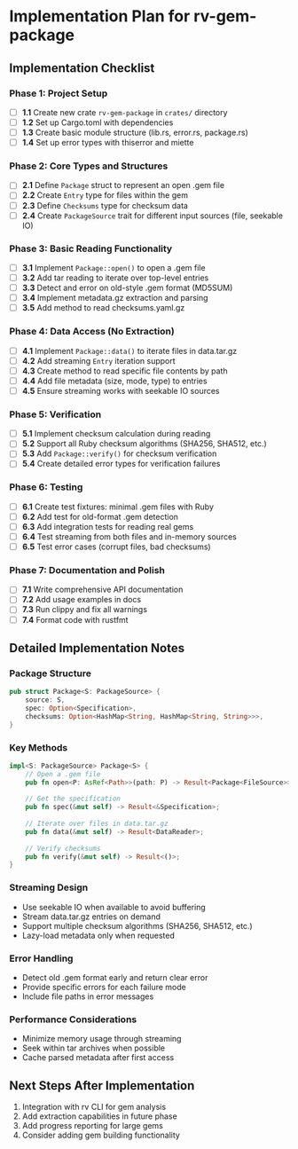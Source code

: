 # Implementation Plan for rv-gem-package

## Implementation Checklist

### Phase 1: Project Setup
- [ ] **1.1** Create new crate `rv-gem-package` in `crates/` directory
- [ ] **1.2** Set up Cargo.toml with dependencies
- [ ] **1.3** Create basic module structure (lib.rs, error.rs, package.rs)
- [ ] **1.4** Set up error types with thiserror and miette

### Phase 2: Core Types and Structures
- [ ] **2.1** Define `Package` struct to represent an open .gem file
- [ ] **2.2** Create `Entry` type for files within the gem
- [ ] **2.3** Define `Checksums` type for checksum data
- [ ] **2.4** Create `PackageSource` trait for different input sources (file, seekable IO)

### Phase 3: Basic Reading Functionality
- [ ] **3.1** Implement `Package::open()` to open a .gem file
- [ ] **3.2** Add tar reading to iterate over top-level entries
- [ ] **3.3** Detect and error on old-style .gem format (MD5SUM)
- [ ] **3.4** Implement metadata.gz extraction and parsing
- [ ] **3.5** Add method to read checksums.yaml.gz

### Phase 4: Data Access (No Extraction)
- [ ] **4.1** Implement `Package::data()` to iterate files in data.tar.gz
- [ ] **4.2** Add streaming `Entry` iteration support
- [ ] **4.3** Create method to read specific file contents by path
- [ ] **4.4** Add file metadata (size, mode, type) to entries
- [ ] **4.5** Ensure streaming works with seekable IO sources

### Phase 5: Verification
- [ ] **5.1** Implement checksum calculation during reading
- [ ] **5.2** Support all Ruby checksum algorithms (SHA256, SHA512, etc.)
- [ ] **5.3** Add `Package::verify()` for checksum verification
- [ ] **5.4** Create detailed error types for verification failures

### Phase 6: Testing
- [ ] **6.1** Create test fixtures: minimal .gem files with Ruby
- [ ] **6.2** Add test for old-format .gem detection
- [ ] **6.3** Add integration tests for reading real gems
- [ ] **6.4** Test streaming from both files and in-memory sources
- [ ] **6.5** Test error cases (corrupt files, bad checksums)

### Phase 7: Documentation and Polish
- [ ] **7.1** Write comprehensive API documentation
- [ ] **7.2** Add usage examples in docs
- [ ] **7.3** Run clippy and fix all warnings
- [ ] **7.4** Format code with rustfmt

## Detailed Implementation Notes

### Package Structure
```rust
pub struct Package<S: PackageSource> {
    source: S,
    spec: Option<Specification>,
    checksums: Option<HashMap<String, HashMap<String, String>>>,
}
```

### Key Methods
```rust
impl<S: PackageSource> Package<S> {
    // Open a .gem file
    pub fn open<P: AsRef<Path>>(path: P) -> Result<Package<FileSource>>;
    
    // Get the specification
    pub fn spec(&mut self) -> Result<&Specification>;
    
    // Iterate over files in data.tar.gz
    pub fn data(&mut self) -> Result<DataReader>;
    
    // Verify checksums
    pub fn verify(&mut self) -> Result<()>;
}
```

### Streaming Design
- Use seekable IO when available to avoid buffering
- Stream data.tar.gz entries on demand
- Support multiple checksum algorithms (SHA256, SHA512, etc.)
- Lazy-load metadata only when requested

### Error Handling
- Detect old .gem format early and return clear error
- Provide specific errors for each failure mode
- Include file paths in error messages

### Performance Considerations
- Minimize memory usage through streaming
- Seek within tar archives when possible
- Cache parsed metadata after first access

## Next Steps After Implementation
1. Integration with rv CLI for gem analysis
2. Add extraction capabilities in future phase
3. Add progress reporting for large gems
4. Consider adding gem building functionality